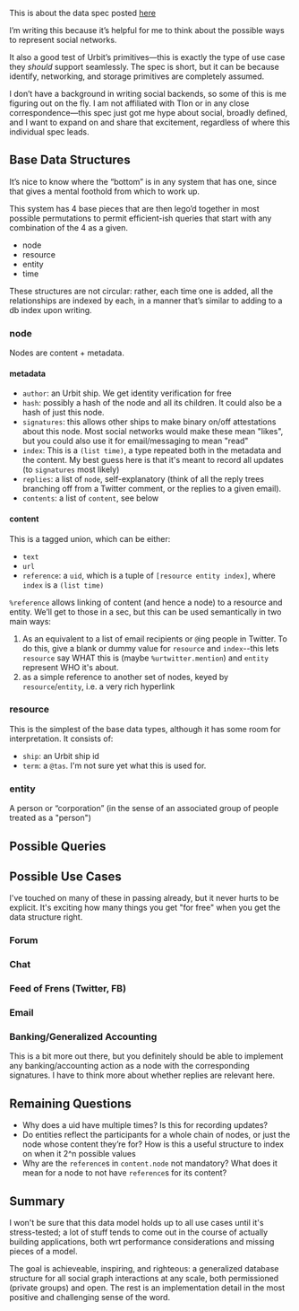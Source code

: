 This is about the data spec posted [here](https://gist.githubusercontent.com/loganallenc/447afd3298fcf6ed0628b3a80d636a67/raw/80774c10b85ff891506ea6011543d74b0f77d0d1/graph-store.hoon)

I’m writing this because it’s helpful for me to think about the possible ways to represent social networks.

It also a good test of Urbit’s primitives—this is exactly the type of use case they *should* support seamlessly. The spec is short, but it can be because identify, networking, and storage primitives are completely assumed.

I don’t have a background in writing social backends, so some of this is me figuring out on the fly. I am not affiliated with Tlon or in any close correspondence—this spec just got me hype about social, broadly defined, and I want to expand on and share that excitement, regardless of where this individual spec leads.

## Base Data Structures
It’s nice to know where the “bottom” is in any system that has one, since that gives a mental foothold from which to work up.

This system has 4 base pieces that are then lego’d together in most possible permutations to permit efficient-ish queries that start with any combination of the 4 as a given.

* node
* resource
* entity
* time

These structures are not circular: rather, each time one is added, all the relationships are indexed by each, in a manner that’s similar to adding to a db index upon writing.

### node
Nodes are content + metadata.

#### metadata
* `author`: an Urbit ship. We get identity verification for free
* `hash`: possibly a hash of the node and all its children. It could also be a hash of just this node.
* `signatures`: this allows other ships to make binary on/off attestations about this node. Most social networks would make these mean "likes", but you could also use it for email/messaging to mean "read"
* `index`: This is a `(list time)`, a type repeated both in the metadata and the content. My best guess here is that it's meant to record all updates (to `signatures` most likely)
* `replies`: a list of `node`, self-explanatory (think of all the reply trees branching off from a Twitter comment, or the replies to a given email).
* `contents`: a list of `content`, see below

#### content
This is a tagged union, which can be either:
* `text`
* `url`
* `reference`: a `uid`, which is a tuple of `[resource entity index]`, where `index` is a `(list time)`

`%reference` allows linking of content (and hence a node) to a resource and entity. We’ll get to those in a sec, but this can be used semantically in two main ways:
1. As an equivalent to a list of email recipients or `@`ing people in Twitter. To do this, give a blank or dummy value for `resource` and `index`--this lets `resource` say WHAT this is (maybe `%urtwitter.mention`) and `entity` represent WHO it's about. 
2. as a simple reference to another set of nodes, keyed by `resource`/`entity`, i.e. a very rich hyperlink

### resource
This is the simplest of the base data types, although it has some room for interpretation. It consists of:
* `ship`: an Urbit ship id
* `term`: a `@tas`. I'm not sure yet what this is used for.

### entity
A person or “corporation” (in the sense of an associated group of people treated as a "person")

## Possible Queries

## Possible Use Cases
I've touched on many of these in passing already, but it never hurts to be explicit. It's exciting how many things you get "for free" when you get the data structure right.

### Forum

### Chat

### Feed of Frens (Twitter, FB)

### Email

### Banking/Generalized Accounting
This is a bit more out there, but you definitely should be able to implement any banking/accounting action as a node with the corresponding signatures. I have to think more about whether replies are relevant here.

## Remaining Questions
* Why does a uid have multiple times? Is this for recording updates?
* Do entities reflect the participants for a whole chain of nodes, or just the node whose content they’re for? How is this a useful structure to index on when it 2^n possible values
* Why are the `reference`s in `content.node` not mandatory? What does it mean for a node to not have `reference`s for its content?

## Summary
I won't be sure that this data model holds up to all use cases until it's stress-tested; a lot of stuff tends to come out in the course of actually building applications, both wrt performance considerations and missing pieces of a model.

The goal is achieveable, inspiring, and righteous: a generalized database structure for all social graph interactions at any scale, both permissioned (private groups) and open. The rest is an implementation detail in the most positive and challenging sense of the word.
